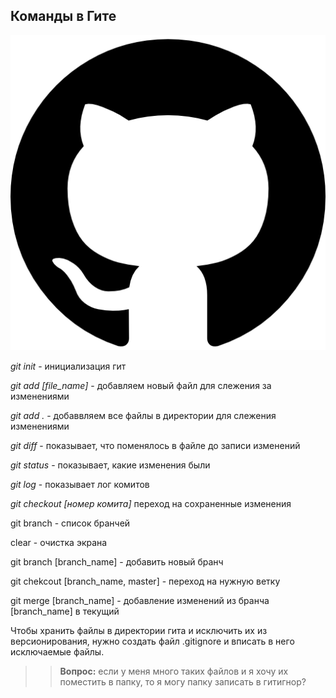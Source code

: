## Команды в Гите ##
![кот!](cat.png)

*git init* - инициализация гит

*git add [file_name]* - добавляем новый файл для слежения  за изменениями

*git add .* - добаввляем все файлы в директории для слежения изменениями

*git diff* - показывает, что поменялось в файле до записи изменений

*git status* - показывает, какие изменения были

*git log* - показывает лог комитов

*git checkout [номер комита]* переход на сохраненные изменения

git branch - список бранчей

clear - очистка экрана

git branch [branch_name] - добавить новый бранч

git chekcout [branch_name, master] - переход на нужную ветку

git merge [branch_name] - добавление изменений из бранча  [branch_name] в текущий

Чтобы хранить файлы в директории гита и исключить их из версионирования, нужно создать файл .gitignore и вписать в него исключаемые файлы.

>>__Вопрос:__ если у меня много таких файлов и я хочу их поместить в папку, то я могу папку записать в гитигнор?
